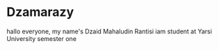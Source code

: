 # Dzamarazy
hallo everyone, my name's Dzaid Mahaludin Rantisi  iam student at Yarsi University semester one
